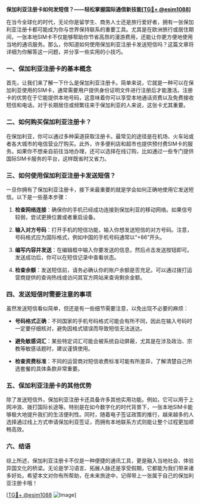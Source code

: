 **保加利亚注册卡如何发短信？——轻松掌握国际通信新技能[[TG💪+ @esim1088](https://t.me/s/esim1088)]**

在当今全球化的时代，无论你是留学生、商务人士还是旅行爱好者，拥有一张保加利亚注册卡都可能成为你与世界保持联系的重要工具。尤其是在欧洲旅行或居住期间，一张本地SIM卡不仅能够帮助你节省高昂的漫游费用，还能让你更方便地使用当地的通讯服务。那么，你知道如何使用保加利亚注册卡发送短信吗？这篇文章将详细为你解答这一问题，并分享一些实用的小技巧。

### 一、保加利亚注册卡的基本概念

首先，让我们来了解一下什么是保加利亚注册卡。简单来说，它就是一种可以在保加利亚使用的SIM卡，通常需要用户提供身份证明文件进行注册后才能激活。注册卡的优势在于它能提供本地号码，这意味着你可以享受本地通话资费以及免费接收短信和电话。对于长期居住或频繁往来于保加利亚的人来说，这张卡尤其重要。

### 二、如何购买保加利亚注册卡？

在保加利亚，你可以通过多种渠道获取注册卡。最常见的途径是在机场、火车站或者各大城市的电信营业厅购买。此外，许多便利店和超市也提供预付费SIM卡的服务。如果你不想亲自前往当地办理，还可以选择在线订购，比如通过一些专门提供国际SIM卡服务的平台，这样既省时又省力。

### 三、如何使用保加利亚注册卡发送短信？

一旦你拥有了保加利亚注册卡，接下来最重要的就是学会如何正确地使用它发送短信。以下是一些基本步骤：

1. **检查网络连接**：确保你的手机已经成功连接到保加利亚的移动网络。如果信号较弱，尝试更换位置或者重启设备。
   
2. **输入对方号码**：打开手机的短信功能，输入你想发送短信的对方号码。注意，号码格式应为国际格式，例如中国的手机号码通常以“+86”开头。

3. **编写内容并发送**：在编辑框中输入你要发送的信息，然后点击发送按钮即可。发送成功后，你可以在短信记录中查看状态。

4. **检查余额**：发送短信前，请务必确认你的账户余额是否充足。可以通过拨打运营商提供的查询热线或访问其官方网站来查询剩余金额。

### 四、发送短信时需要注意的事项

虽然发送短信看似简单，但还是有一些细节需要注意，以免出现不必要的麻烦：

- **号码格式正确**：不同国家的手机号码格式可能会有所不同，因此在输入号码时一定要仔细核对，避免因格式错误而导致短信无法送达。
  
- **避免敏感词汇**：某些特定词汇可能会被系统自动屏蔽，尤其是在涉及政治、宗教等敏感话题时，建议谨慎使用。

- **检查资费标准**：不同的运营商对短信收费标准可能有所差异，了解清楚自己所选套餐的具体条款非常重要。

### 五、保加利亚注册卡的其他优势

除了发送短信外，保加利亚注册卡还具备许多其他实用功能。例如，它可以用于上网冲浪、拨打国际长途等。特别是在如今数字化的时代背景下，一张本地SIM卡能够极大地提升我们的生活便利性。同时，随着电子签证政策的推行，越来越多的人选择通过线上方式申请保加利亚签证，而拥有本地联系方式则能让整个过程更加顺畅高效。

### 六、结语

综上所述，保加利亚注册卡不仅是一种便捷的通讯工具，更是融入当地社会、体验异国文化的桥梁。无论是学习语言、拓展人脉还是享受假期，它都能为我们带来诸多好处。希望本文对你有所帮助，在未来旅途中，记得带上一张属于自己的保加利亚注册卡哦！

[[TG💪+ @esim1088](https://t.me/s/esim1088) ![Image](https://i.postimg.cc/4NQfJmqS/Snipaste-2025-05-13-00-14-12.png)]